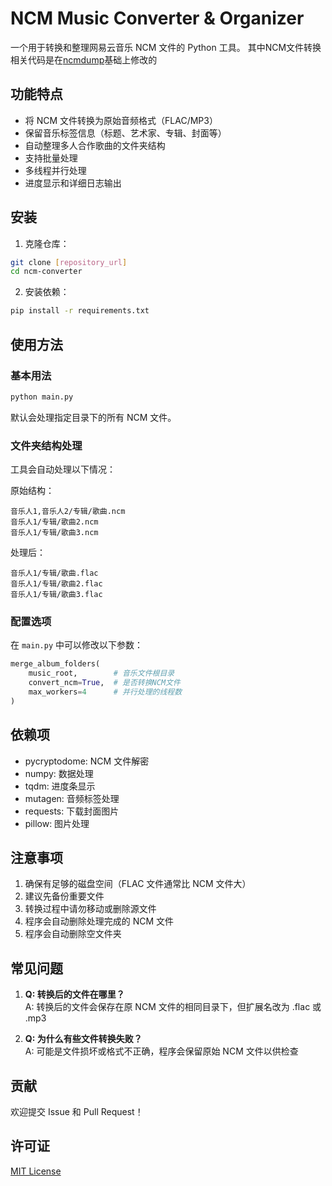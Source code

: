 # NCM Music Converter & Organizer

一个用于转换和整理网易云音乐 NCM 文件的 Python 工具。
其中NCM文件转换相关代码是在[ncmdump](https://github.com/taurusxin/ncmdump.git)基础上修改的

## 功能特点

- 将 NCM 文件转换为原始音频格式（FLAC/MP3）
- 保留音乐标签信息（标题、艺术家、专辑、封面等）
- 自动整理多人合作歌曲的文件夹结构
- 支持批量处理
- 多线程并行处理
- 进度显示和详细日志输出

## 安装

1. 克隆仓库：
```bash
git clone [repository_url]
cd ncm-converter
```

2. 安装依赖：
```bash
pip install -r requirements.txt
```

## 使用方法

### 基本用法

```python
python main.py
```

默认会处理指定目录下的所有 NCM 文件。

### 文件夹结构处理

工具会自动处理以下情况：

原始结构：
```
音乐人1,音乐人2/专辑/歌曲.ncm
音乐人1/专辑/歌曲2.ncm
音乐人1/专辑/歌曲3.ncm
```

处理后：
```
音乐人1/专辑/歌曲.flac
音乐人1/专辑/歌曲2.flac
音乐人1/专辑/歌曲3.flac
```

### 配置选项

在 `main.py` 中可以修改以下参数：

```python
merge_album_folders(
    music_root,        # 音乐文件根目录
    convert_ncm=True,  # 是否转换NCM文件
    max_workers=4      # 并行处理的线程数
)
```

## 依赖项

- pycryptodome: NCM 文件解密
- numpy: 数据处理
- tqdm: 进度条显示
- mutagen: 音频标签处理
- requests: 下载封面图片
- pillow: 图片处理

## 注意事项

1. 确保有足够的磁盘空间（FLAC 文件通常比 NCM 文件大）
2. 建议先备份重要文件
3. 转换过程中请勿移动或删除源文件
4. 程序会自动删除处理完成的 NCM 文件
5. 程序会自动删除空文件夹
## 常见问题

1. **Q: 转换后的文件在哪里？**  
   A: 转换后的文件会保存在原 NCM 文件的相同目录下，但扩展名改为 .flac 或 .mp3

2. **Q: 为什么有些文件转换失败？**  
   A: 可能是文件损坏或格式不正确，程序会保留原始 NCM 文件以供检查

## 贡献

欢迎提交 Issue 和 Pull Request！

## 许可证

[MIT License](LICENSE)
